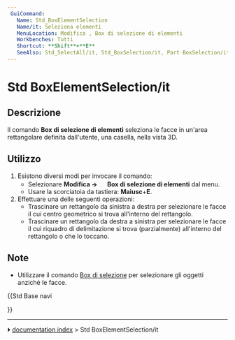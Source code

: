 ```yaml
---
 GuiCommand:
   Name: Std_BoxElementSelection
   Name/it: Seleziona elementi
   MenuLocation: Modifica , Box di selezione di elementi
   Workbenches: Tutti
   Shortcut: **Shift**+**E**
   SeeAlso: Std_SelectAll/it, Std_BoxSelection/it, Part BoxSelection/it
---
```


# Std BoxElementSelection/it

## Descrizione

Il comando **Box di selezione di elementi** seleziona le facce in un\'area rettangolare definita dall\'utente, una casella, nella vista 3D.

## Utilizzo

1.  Esistono diversi modi per invocare il comando:
    -   Selezionare **Modifica → <img src="images/Std_BoxElementSelection.svg" width=16px> Box di selezione di elementi** dal menu.
    -   Usare la scorciatoia da tastiera: **Maiusc**+**E**.
2.  Effettuare una delle seguenti operazioni:
    -   Trascinare un rettangolo da sinistra a destra per selezionare le facce il cui centro geometrico si trova all\'interno del rettangolo.
    -   Trascinare un rettangolo da destra a sinistra per selezionare le facce il cui riquadro di delimitazione si trova (parzialmente) all\'interno del rettangolo o che lo toccano.

## Note

-   Utilizzare il comando [Box di selezione](Std_BoxSelection/it.md) per selezionare gli oggetti anziché le facce.





{{Std Base navi

}}



---
⏵ [documentation index](../README.md) > Std BoxElementSelection/it
